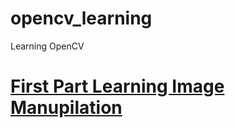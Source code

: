 # opencv_learning
Learning OpenCV

# [First Part Learning Image Manupilation](http://opencv-python-tutroals.readthedocs.io/en/latest/py_tutorials/py_gui/py_image_display/py_image_display.html)


